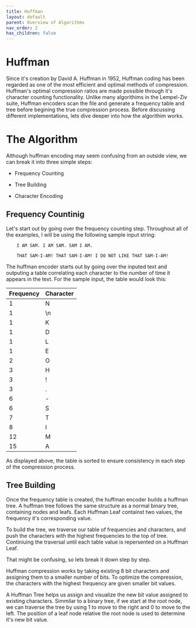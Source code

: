 ```yaml
---
title: Huffman
layout: default
parent: Overview of Algorithms
nav_order: 2
has_children: false
---
```


# Huffman

Since it's creation by David A. Huffman in 1952, Huffman coding has been regarded as one of the most efficient and optimal methods of compression. Huffman's optimal compression ratios are made possible through it's character counting functionality. Unlike many algorithims in the Lempel-Ziv suite, Huffman encoders scan the file and generate a frequency table and tree before begining the true compression process. Before discussing different implementations, lets dive deeper into how the algorithim works.

# The Algorithm

Although huffman encoding may seem confusing from an outside view, we can break it into three simple steps:

- Frequency Counting

- Tree Building

- Character Encoding

## Frequency Countinig

Let's start out by going over the frequency counting step. Throughout all of the examples, I will be using the following sample input string:

```
    I AM SAM. I AM SAM. SAM I AM.

    THAT SAM-I-AM! THAT SAM-I-AM! I DO NOT LIKE THAT SAM-I-AM!
```

The huffman encoder starts out by going over the inputed text and outputing a table correlating each character to the number of time it appears in the text. For the sample input, the table would look this:

| Frequency | Character |
| --------- | --------- |
| 1         | N         |
| 1         | \n        |
| 1         | K         |
| 1         | D         |
| 1         | L         |
| 1         | E         |
| 2         | O         |
| 3         | H         |
| 3         | !         |
| 3         | .         |
| 6         | -         |
| 6         | S         |
| 7         | T         |
| 8         | I         |
| 12        | M         |
| 15        | A         |

As displayed above, the table is sorted to ensure consistency in each step of the compression process.

## Tree Building

Once the frequency table is created, the huffman encoder builds a huffman tree. A huffman tree follows the same structure as a normal binary tree, containing nodes and leafs. Each Huffman Leaf containst two values, the frequency it's corresponding value.

To build the tree, we traverse our table of frequencies and characters, and push the characters with the highest frequencies to the top of tree. Continiuing the traversal until each table value is repersented on a Huffman Leaf.

That might be confusing, so lets break it down step by step.

Huffman compression works by taking existing 8 bit characters and assigning them to a smaller number of bits. To optimize the compression, the characters with the highest frequency are given smaller bit values.

A Huffman Tree helps us assign and visualize the new bit value assigned to existing characters. Simmilar to a binary tree, if we start at the root node, we can traverse the tree by using 1 to move to the right and 0 to move to the left. The position of a leaf node relative the root node is used to determine it's new bit value.
